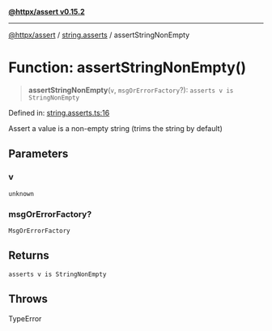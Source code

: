 [**@httpx/assert v0.15.2**](../../README.md)

***

[@httpx/assert](../../README.md) / [string.asserts](../README.md) / assertStringNonEmpty

# Function: assertStringNonEmpty()

> **assertStringNonEmpty**(`v`, `msgOrErrorFactory`?): `asserts v is StringNonEmpty`

Defined in: [string.asserts.ts:16](https://github.com/belgattitude/httpx/blob/d975bb2c60098569db690fb567053dfa3514ae29/packages/assert/src/string.asserts.ts#L16)

Assert a value is a non-empty string (trims the string by default)

## Parameters

### v

`unknown`

### msgOrErrorFactory?

`MsgOrErrorFactory`

## Returns

`asserts v is StringNonEmpty`

## Throws

TypeError
